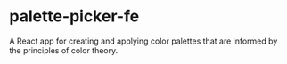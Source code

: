 # palette-picker-fe
A React app for creating and applying color palettes that are informed by the principles of color theory.
